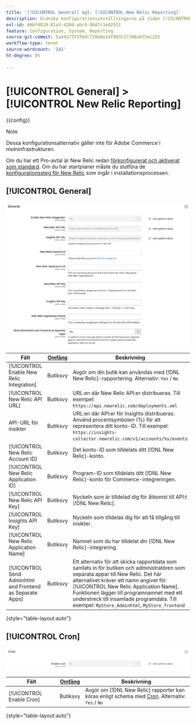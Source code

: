 ```yaml
---
title: '[!UICONTROL General] &gt; [!UICONTROL New Relic Reporting]'
description: Granska konfigurationsinställningarna på sidan [!UICONTROL General] &gt; [!UICONTROL New Relic Reporting] i Commerce Admin.
exl-id: d6bf4810-81a3-420d-abc9-9b87c1e92551
feature: Configuration, System, Reporting
source-git-commit: 5a4417373f6dc720e8e14f883c27348a475ec255
workflow-type: tm+mt
source-wordcount: '241'
ht-degree: 0%

---
```


# [!UICONTROL General] > [!UICONTROL New Relic Reporting]

{{config}}

>[!NOTE]
>Dessa konfigurationsalternativ gäller inte för Adobe Commerce i molninfrastrukturen.
>
>Om du har ett Pro-avtal är New Relic redan [förkonfigurerat och aktiverat som standard](https://experienceleague.adobe.com/docs/commerce-cloud-service/user-guide/monitor/new-relic/new-relic-service.html). Om du har startplaner måste du slutföra de [konfigurationssteg för New Relic](https://experienceleague.adobe.com/docs/commerce-cloud-service/user-guide/monitor/new-relic/account-management.html#configure-new-relic-for-starter-environment) som ingår i installationsprocessen.

## [!UICONTROL General]

![Allmänt](./assets/new-relic-reporting-general.png)<!-- zoom -->

<!-- [General](https://experienceleague.adobe.com/en/docs/commerce-admin/start/reporting/new-relic-reporting) -->

| Fält | [Omfång](../../getting-started/websites-stores-views.md#scope-settings) | Beskrivning |
|--- |--- |--- |
| [!UICONTROL Enable New Relic Integration] | Butiksvy | Avgör om din butik kan användas med [!DNL New Relic]-rapportering. Alternativ: `Yes` / `No` |
| [!UICONTROL New Relic API URL] | Butiksvy | URL:en där New Relic API:er distribueras. Till exempel: `https://api.newrelic.com/deployments.xml` |
| API-URL för insikter | Butiksvy | URL:en där API:er för Insights distribueras. Använd procentsymbolen (%) för att representera ditt konto-ID. Till exempel: `https://insights-collector.newrelic.com/v1/accounts/%s/events` |
| [!UICONTROL New Relic Account ID] | Butiksvy | Det konto-ID som tilldelats ditt [!DNL New Relic]-konto. |
| [!UICONTROL New Relic Application ID] | Butiksvy | Program-ID som tilldelats ditt [!DNL New Relic]-konto för Commerce-integreringen. |
| [!UICONTROL New Relic API Key] | Butiksvy | Nyckeln som är tilldelad dig för åtkomst till API:t [!DNL New Relic]. |
| [!UICONTROL Insights API Key] | Butiksvy | Nyckeln som tilldelas dig för att få tillgång till insikter. |
| [!UICONTROL New Relic Application Name] | Butiksvy | Namnet som du har tilldelat din [!DNL New Relic]-integrering. |
| [!UICONTROL Send Adminhtml and Frontend as Separate Apps] | Butiksvy | Ett alternativ för att skicka rapportdata som samlats in för butiken och administratören som separata appar till New Relic. Det här alternativet kräver ett namn angivet för [!UICONTROL New Relic Application Name]. Funktionen lägger till programnamnet med ett understreck till insamlade programdata. Till exempel: `MyStore_Adminhtml`, `MyStore_frontend` |

{style="table-layout:auto"}

## [!UICONTROL Cron]

![Kron](./assets/new-relic-reporting-cron.png)<!-- zoom -->

<!-- Cron](https://experienceleague.adobe.com/en/docs/commerce-admin/systems/tools/cron) -->

| Fält | [Omfång](../../getting-started/websites-stores-views.md#scope-settings) | Beskrivning |
|--- |--- |--- |
| [!UICONTROL Enable Cron] | Butiksvy | Avgör om [!DNL New Relic] rapporter kan köras enligt schema med [Cron](../../systems/cron.md). Alternativ: `Yes` / `No` |

{style="table-layout:auto"}
